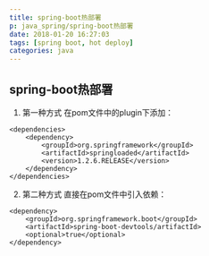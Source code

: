 ```yaml
---
title: spring-boot热部署
p: java_spring/spring-boot热部署
date: 2018-01-20 16:27:03
tags: [spring boot, hot deploy]
categories: java
---
```


## spring-boot热部署
1. 第一种方式
在pom文件中的plugin下添加：
```
<dependencies>
    <dependency>
        <groupId>org.springframework</groupId>
        <artifactId>springloaded</artifactId>
        <version>1.2.6.RELEASE</version>
    </dependency>
</dependencies>
```

2. 第二种方式
直接在pom文件中引入依赖：
```
<dependency>
    <groupId>org.springframework.boot</groupId>
    <artifactId>spring-boot-devtools/artifactId>
    <optional>true</optional>
</dependency>
```
